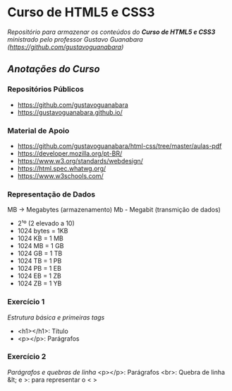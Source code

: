 # **Curso de HTML5 e CSS3**
_Repositório para armazenar os conteúdos do **Curso de HTML5 e CSS3** ministrado pelo professor Gustavo Guanabara (https://github.com/gustavoguanabara)_

## *Anotações do Curso*
### Repositórios Públicos
- https://github.com/gustavoguanabara
- https://gustavoguanabara.github.io/

### Material de Apoio
- https://github.com/gustavoguanabara/html-css/tree/master/aulas-pdf
- https://developer.mozilla.org/pt-BR/
- https://www.w3.org/standards/webdesign/
- https://html.spec.whatwg.org/
- https://www.w3schools.com/

### Representação de Dados
MB -> Megabytes (armazenamento)
Mb - Megabit (transmição de dados)
- 2¹º (2 elevado a 10)
- 1024 bytes = 1KB
- 1024 KB = 1 MB
- 1024 MB = 1 GB
- 1024 GB = 1 TB
- 1024 TB = 1 PB
- 1024 PB = 1 EB
- 1024 EB = 1 ZB
- 1024 ZB = 1 YB

### Exercício 1
_Estrutura básica e primeiras tags_
- \<h1>\</h1>: Título
- \<p>\</p>: Parágrafos

### Exercício 2
_Parágrafos e quebras de linha_
\<p>\</p>: Parágrafos
\<br>: Quebra de linha
\&lt; e &gt;: para representar o < >
